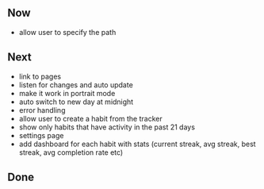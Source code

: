 ## Now
- allow user to specify the path

## Next
- link to pages
- listen for changes and auto update
- make it work in portrait mode
- auto switch to new day at midnight
- error handling
- allow user to create a habit from the tracker
- show only habits that have activity in the past 21 days
- settings page
- add dashboard for each habit with stats (current streak, avg streak, best streak, avg completion rate etc)

## Done